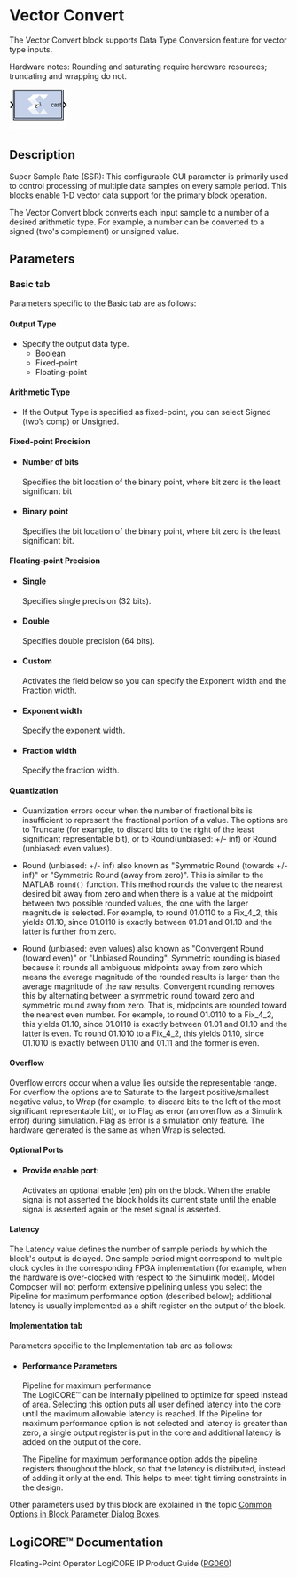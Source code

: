 # Vector Convert

The Vector Convert block supports Data Type Conversion feature for
vector type inputs.

Hardware notes: Rounding and saturating require hardware resources;
truncating and wrapping do not.

![](./Images/block.png)

## Description

Super Sample Rate (SSR): This configurable GUI parameter is primarily
used to control processing of multiple data samples on every sample
period. This blocks enable 1-D vector data support for the primary block
operation.

The Vector Convert block converts each input sample to a number of a
desired arithmetic type. For example, a number can be converted to a
signed (two's complement) or unsigned value.

## Parameters

### Basic tab  
Parameters specific to the Basic tab are as follows:

#### Output Type
- Specify the output data type.
  - Boolean
  - Fixed-point
  - Floating-point

#### Arithmetic Type  
* If the Output Type is specified as fixed-point, you can select Signed
(two’s comp) or Unsigned.

#### Fixed-point Precision  
* #### Number of bits  
  Specifies the bit location of the binary point, where bit zero is the
least significant bit

* #### Binary point  
  Specifies the bit location of the binary point, where bit zero is the
least significant bit.

#### Floating-point Precision  
* #### Single  
  Specifies single precision (32 bits).

* #### Double  
  Specifies double precision (64 bits).

* #### Custom  
  Activates the field below so you can specify the Exponent width and the
Fraction width.

* #### Exponent width  
  Specify the exponent width.

* #### Fraction width  
  Specify the fraction width.

#### Quantization  
* Quantization errors occur when the number of fractional bits is
insufficient to represent the fractional portion of a value. The options
are to Truncate (for example, to discard bits to the right of the least
significant representable bit), or to Round(unbiased: +/- inf) or Round
(unbiased: even values).

* Round (unbiased: +/- inf) also known as "Symmetric Round (towards +/-
inf)" or "Symmetric Round (away from zero)". This is similar to the
MATLAB `round()` function. This method rounds the value to the nearest
desired bit away from zero and when there is a value at the midpoint
between two possible rounded values, the one with the larger magnitude
is selected. For example, to round 01.0110 to a Fix_4_2, this yields
01.10, since 01.0110 is exactly between 01.01 and 01.10 and the latter
is further from zero.

* Round (unbiased: even values) also known as "Convergent Round (toward
even)" or "Unbiased Rounding". Symmetric rounding is biased because it
rounds all ambiguous midpoints away from zero which means the average
magnitude of the rounded results is larger than the average magnitude of
the raw results. Convergent rounding removes this by alternating between
a symmetric round toward zero and symmetric round away from zero. That
is, midpoints are rounded toward the nearest even number. For example,
to round 01.0110 to a Fix_4_2, this yields 01.10, since 01.0110 is
exactly between 01.01 and 01.10 and the latter is even. To round 01.1010
to a Fix_4_2, this yields 01.10, since 01.1010 is exactly between 01.10
and 01.11 and the former is even.

#### Overflow  
Overflow errors occur when a value lies outside the representable range.
For overflow the options are to Saturate to the largest
positive/smallest negative value, to Wrap (for example, to discard bits
to the left of the most significant representable bit), or to Flag as
error (an overflow as a Simulink error) during simulation. Flag as error
is a simulation only feature. The hardware generated is the same as when
Wrap is selected.

#### Optional Ports  
* #### Provide enable port: 
  Activates an optional enable (en) pin on the block.
When the enable signal is not asserted the block holds its current state
until the enable signal is asserted again or the reset signal is
asserted.

#### Latency  
The Latency value defines the number of sample periods by which the
block's output is delayed. One sample period might correspond to
multiple clock cycles in the corresponding FPGA implementation (for
example, when the hardware is over-clocked with respect to the Simulink
model). Model Composer will not perform extensive pipelining unless you
select the Pipeline for maximum performance option (described below);
additional latency is usually implemented as a shift register on the
output of the block.

#### Implementation tab  
Parameters specific to the Implementation tab are as follows:

* #### Performance Parameters  
  Pipeline for maximum performance  
The LogiCORE™ can be internally pipelined to optimize for speed
instead of area. Selecting this option puts all user defined latency
into the core until the maximum allowable latency is reached. If the
Pipeline for maximum performance option is not selected and latency is
greater than zero, a single output register is put in the core and
additional latency is added on the output of the core.

  The Pipeline for maximum performance option adds the pipeline registers
throughout the block, so that the latency is distributed, instead of
adding it only at the end. This helps to meet tight timing constraints
in the design.

Other parameters used by this block are explained in the topic [Common
Options in Block Parameter Dialog
Boxes](common-options-in-block-parameter-dialog-boxes-aa1032308.html).

## LogiCORE™ Documentation

Floating-Point Operator LogiCORE IP Product Guide
([PG060](https://www.xilinx.com/cgi-bin/docs/ipdoc?c=floating_point;v=latest;d=pg060-floating-point.pdf))
